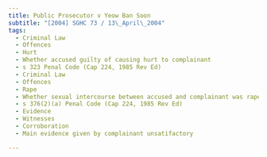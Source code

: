 ```yaml
---
title: Public Prosecutor v Yeow Ban Soon 
subtitle: "[2004] SGHC 73 / 13\_April\_2004"
tags:
  - Criminal Law
  - Offences
  - Hurt
  - Whether accused guilty of causing hurt to complainant
  - s 323 Penal Code (Cap 224, 1985 Rev Ed)
  - Criminal Law
  - Offences
  - Rape
  - Whether sexual intercourse between accused and complainant was rape or consensual intercourse
  - s 376(2)(a) Penal Code (Cap 224, 1985 Rev Ed)
  - Evidence
  - Witnesses
  - Corroboration
  - Main evidence given by complainant unsatifactory

---
```


